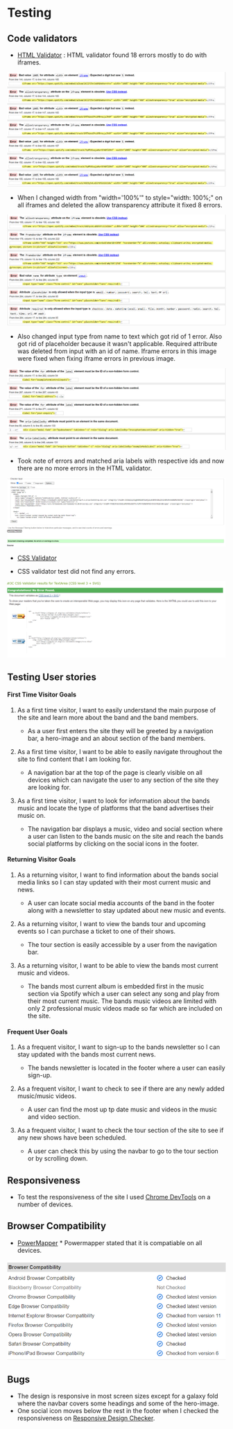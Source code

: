 # Testing

## Code validators

* [HTML Validator](https://validator.w3.org/) : HTML validator found 18 errors mostly to do with iframes.

![Iframe](readme-files/htmltesting.png)

* When I changed width from "width='100%'" to style="width: 100%;" on all iframes and deleted the allow transparency attribute it fixed 8 errors. 

![Input/Placehlder/Require errors](readme-files/htmltestingtwo.png)

* Also changed input type from name to text which got rid of 1 error. Also got rid of placeholder because it wasn't applicable. Required attribute was deleted from input with an id of name. Iframe errors in this image were fixed when fixing iframe errors in previous image.

![Aria labels and ID](readme-files/htmltestingthree.png)

* Took note of errors and matched aria labels with respective ids and now there are no more errors in the HTML validator.

![HTML Validator](readme-files/noerrorshtml.PNG)

* [CSS Validator](https://jigsaw.w3.org/css-validator/) 

* CSS validator test did not find any errors.

![CSS Validator](readme-files/cssvalidator.PNG)

## Testing User stories

#### First Time Visitor Goals

1. As a first time visitor, I want to easily understand the main purpose of the site and learn more about the band and the band members.
    * As a user first enters the site they will be greeted by a navigation bar, a hero-image and an about section of the band members.

2. As a first time visitor, I want to be able to easily navigate throughout the site to find content that I am looking for.
    * A navigation bar at the top of the page is clearly visible on all devices which can navigate the user to any section of the site they are looking for.

3. As a first time visitor, I want to look for information about the bands music and locate the type of platforms that the band advertises their music on.
    * The navigation bar displays a music, video and social section where a user can listen to the bands music on the site and reach the bands social platforms by clicking on the social icons in the footer.

#### Returning Visitor Goals

1. As a returning visitor, I want to find information about the bands social media links so I can stay updated with their most current music and news.
    * A user can locate social media accounts of the band in the footer along with a newsletter to stay updated about new music and events.

2. As a returning visitor, I want to view the bands tour and upcoming events so I can purchase a ticket to one of their shows.
    * The tour section is easily accessible by a user from the navigation bar.

3. As a returning visitor, I want to be able to view the bands most current music and videos.
    * The bands most current album is embedded first in the music section via Spotify which a user can select any song and play from their most current music. The bands music videos are limited with only 2 professional music videos made so far which are included on the site.

#### Frequent User Goals

1. As a frequent visitor, I want to sign-up to the bands newsletter so I can stay updated with the bands most current news.
    * The bands newsletter is located in the footer where a user can easily sign-up.

2. As a frequent visitor, I want to check to see if there are any newly added music/music videos.
    * A user can find the most up tp date music and videos in the music and video section.

3. As a frequent visitor, I want to check the tour section of the site to see if any new shows have been scheduled. 
    * A user can check this by using the navbar to go to the tour section or by scrolling down.

## Responsiveness

* To test the responsiveness of the site I used [Chrome DevTools](https://developers.google.com/web/tools/chrome-devtools) on a number of devices. 

## Browser Compatibility

* [PowerMapper](https://try.powermapper.com/demo/Report/679c61f5-609e-4ae8-b8be-56050f6afbf2) * Powermapper stated that it is compatiable on all devices.

![Compatibility](readme-files/compatibilitycheck.png)

## Bugs 
* The design is responsive in most screen sizes except for a galaxy fold where the navbar covers some headings and some of the hero-image.
* One social icon moves below the rest in the footer when I checked the responsiveness on [Responsive Design Checker](https://www.responsivedesignchecker.com/).
